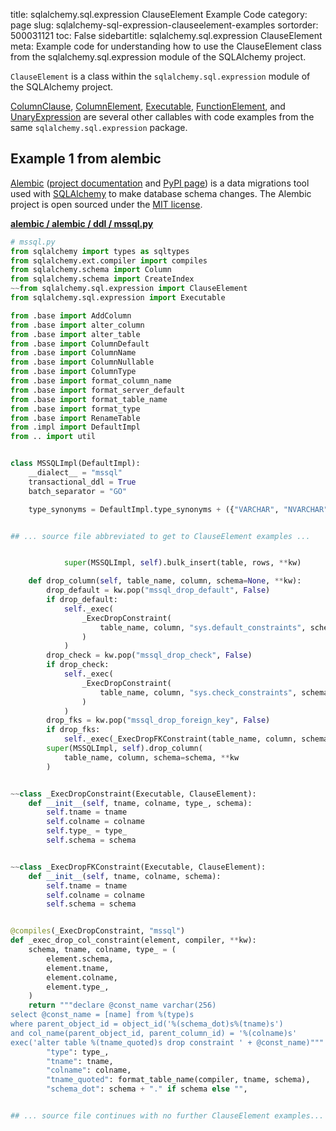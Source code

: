 title: sqlalchemy.sql.expression ClauseElement Example Code
category: page
slug: sqlalchemy-sql-expression-clauseelement-examples
sortorder: 500031121
toc: False
sidebartitle: sqlalchemy.sql.expression ClauseElement
meta: Example code for understanding how to use the ClauseElement class from the sqlalchemy.sql.expression module of the SQLAlchemy project.


`ClauseElement` is a class within the `sqlalchemy.sql.expression` module of the SQLAlchemy project.

<a href="/sqlalchemy-sql-expression-columnclause-examples.html">ColumnClause</a>,
<a href="/sqlalchemy-sql-expression-columnelement-examples.html">ColumnElement</a>,
<a href="/sqlalchemy-sql-expression-executable-examples.html">Executable</a>,
<a href="/sqlalchemy-sql-expression-functionelement-examples.html">FunctionElement</a>,
and <a href="/sqlalchemy-sql-expression-unaryexpression-examples.html">UnaryExpression</a>
are several other callables with code examples from the same `sqlalchemy.sql.expression` package.

## Example 1 from alembic
[Alembic](https://github.com/sqlalchemy/alembic)
([project documentation](https://alembic.sqlalchemy.org/) and
[PyPI page](https://pypi.org/project/alembic/))
is a data migrations tool used with [SQLAlchemy](/sqlalchemy.html) to make
database schema changes. The Alembic project is open sourced under the
[MIT license](https://github.com/sqlalchemy/alembic/blob/master/LICENSE).

[**alembic / alembic / ddl / mssql.py**](https://github.com/sqlalchemy/alembic/blob/master/alembic/ddl/mssql.py)

```python
# mssql.py
from sqlalchemy import types as sqltypes
from sqlalchemy.ext.compiler import compiles
from sqlalchemy.schema import Column
from sqlalchemy.schema import CreateIndex
~~from sqlalchemy.sql.expression import ClauseElement
from sqlalchemy.sql.expression import Executable

from .base import AddColumn
from .base import alter_column
from .base import alter_table
from .base import ColumnDefault
from .base import ColumnName
from .base import ColumnNullable
from .base import ColumnType
from .base import format_column_name
from .base import format_server_default
from .base import format_table_name
from .base import format_type
from .base import RenameTable
from .impl import DefaultImpl
from .. import util


class MSSQLImpl(DefaultImpl):
    __dialect__ = "mssql"
    transactional_ddl = True
    batch_separator = "GO"

    type_synonyms = DefaultImpl.type_synonyms + ({"VARCHAR", "NVARCHAR"},)


## ... source file abbreviated to get to ClauseElement examples ...


            super(MSSQLImpl, self).bulk_insert(table, rows, **kw)

    def drop_column(self, table_name, column, schema=None, **kw):
        drop_default = kw.pop("mssql_drop_default", False)
        if drop_default:
            self._exec(
                _ExecDropConstraint(
                    table_name, column, "sys.default_constraints", schema
                )
            )
        drop_check = kw.pop("mssql_drop_check", False)
        if drop_check:
            self._exec(
                _ExecDropConstraint(
                    table_name, column, "sys.check_constraints", schema
                )
            )
        drop_fks = kw.pop("mssql_drop_foreign_key", False)
        if drop_fks:
            self._exec(_ExecDropFKConstraint(table_name, column, schema))
        super(MSSQLImpl, self).drop_column(
            table_name, column, schema=schema, **kw
        )


~~class _ExecDropConstraint(Executable, ClauseElement):
    def __init__(self, tname, colname, type_, schema):
        self.tname = tname
        self.colname = colname
        self.type_ = type_
        self.schema = schema


~~class _ExecDropFKConstraint(Executable, ClauseElement):
    def __init__(self, tname, colname, schema):
        self.tname = tname
        self.colname = colname
        self.schema = schema


@compiles(_ExecDropConstraint, "mssql")
def _exec_drop_col_constraint(element, compiler, **kw):
    schema, tname, colname, type_ = (
        element.schema,
        element.tname,
        element.colname,
        element.type_,
    )
    return """declare @const_name varchar(256)
select @const_name = [name] from %(type)s
where parent_object_id = object_id('%(schema_dot)s%(tname)s')
and col_name(parent_object_id, parent_column_id) = '%(colname)s'
exec('alter table %(tname_quoted)s drop constraint ' + @const_name)""" % {
        "type": type_,
        "tname": tname,
        "colname": colname,
        "tname_quoted": format_table_name(compiler, tname, schema),
        "schema_dot": schema + "." if schema else "",


## ... source file continues with no further ClauseElement examples...

```


